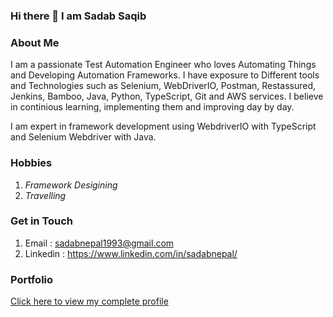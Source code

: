 ### Hi there 👋 I am Sadab Saqib

<!--
**sadabnepal/sadabnepal** is a ✨ _special_ ✨ repository because its `README.md` (this file) appears on your GitHub profile.

Here are some ideas to get you started:

- 🔭 I’m currently working on ...
- 🌱 I’m currently learning ...
- 👯 I’m looking to collaborate on ...
- 🤔 I’m looking for help with ...
- 💬 Ask me about ...
- 📫 How to reach me: ...
- 😄 Pronouns: ...
- ⚡ Fun fact: ...
-->
### About Me
I am a passionate Test Automation Engineer who loves Automating Things and Developing Automation Frameworks. I have exposure to Different tools and Technologies such as Selenium, WebDriverIO, Postman, Restassured, Jenkins, Bamboo, Java, Python, TypeScript, Git and AWS services. I believe in continious learning, implementing them and improving day by day.

I am expert in framework development using WebdriverIO with TypeScript and Selenium Webdriver with Java.

### Hobbies
1. *Framework Desigining*
2. *Travelling*

### Get in Touch
1. Email : sadabnepal1993@gmail.com
2. Linkedin : https://www.linkedin.com/in/sadabnepal/

### Portfolio
 [Click here to view my complete profile](https://sadabnepal.github.io/)
